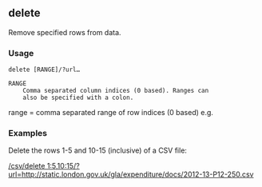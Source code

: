 ## delete

Remove specified rows from data.

### Usage

    delete [RANGE]/?url…

    RANGE
        Comma separated column indices (0 based). Ranges can
        also be specified with a colon.

range = comma separated range of row indices (0 based) e.g.

### Examples

Delete the rows 1-5 and 10-15 (inclusive) of a CSV file:

<a href="/csv/delete%201:5,10:15/?url=http://static.london.gov.uk/gla/expenditure/docs/2012-13-P12-250.csv">/csv/delete 1:5,10:15/?url=http://static.london.gov.uk/gla/expenditure/docs/2012-13-P12-250.csv</a>
